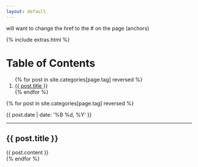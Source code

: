 ```yaml
---
layout: default
---
```


will want to change the href to the # on the page (anchors)

{% include extras.html %}
<h1>Table of Contents</h1>
<ol>
{% for post in site.categories[page.tag] reversed %}
  <a href="{{ post.url | prepend: site.baseurl }}">
  <li name="post.title">{{ post.title }}</li></a>
{% endfor %}
</ol>

{% for post in site.categories[page.tag] reversed %}
<p>{{ post.date | date: '%B %d, %Y' }}</p>
<hr>
  <h2>{{ post.title }}</h2>
<div>
  {{ post.content }}
</div>
{% endfor %}
